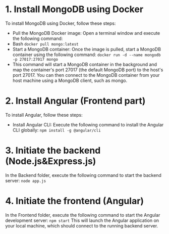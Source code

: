 # 1. Install MongoDB using Docker
To install MongoDB using Docker, follow these steps:
- Pull the MongoDB Docker image: Open a terminal window and execute the following command:
- Bash ```docker pull mongo:latest```
- Start a MongoDB container: Once the image is pulled, start a MongoDB container using the following command:
```docker run -d --name mongodb -p 27017:27017 mongo```
- This command will start a MongoDB container in the background and map the container's port 27017 (the default MongoDB port) to the host's port 27017. You can then connect to the MongoDB container from your host machine using a MongoDB client, such as mongo.

# 2. Install Angular (Frontend part)
To install Angular, follow these steps:
- Install Angular CLI: Execute the following command to install the Angular CLI globally:
```npm install -g @angular/cli```

# 3. Initiate the backend (Node.js&Express.js)
In the Backend folder, execute the following command to start the backend server:
```node app.js```

# 4. Initiate the frontend (Angular)
In the Frontend folder, execute the following command to start the Angular development server:
```npm start```
This will launch the Angular application on your local machine, which should connect to the running backend server.
